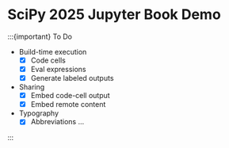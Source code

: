 # SciPy 2025 Jupyter Book Demo

:::{important} To Do

- Build-time execution
  - [x] Code cells
  - [x] Eval expressions
  - [x] Generate labeled outputs
- Sharing
  - [x] Embed code-cell output
  - [x] Embed remote content
- Typography
  - [x] Abbreviations
        ...

:::
